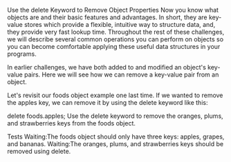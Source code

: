 Use the delete Keyword to Remove Object Properties
Now you know what objects are and their basic features and advantages. In short, they are key-value stores which provide a flexible, intuitive way to structure data, and, they provide very fast lookup time. Throughout the rest of these challenges, we will describe several common operations you can perform on objects so you can become comfortable applying these useful data structures in your programs.

In earlier challenges, we have both added to and modified an object's key-value pairs. Here we will see how we can remove a key-value pair from an object.

Let's revisit our foods object example one last time. If we wanted to remove the apples key, we can remove it by using the delete keyword like this:

delete foods.apples;
Use the delete keyword to remove the oranges, plums, and strawberries keys from the foods object.

Tests
Waiting:The foods object should only have three keys: apples, grapes, and bananas.
Waiting:The oranges, plums, and strawberries keys should be removed using delete.